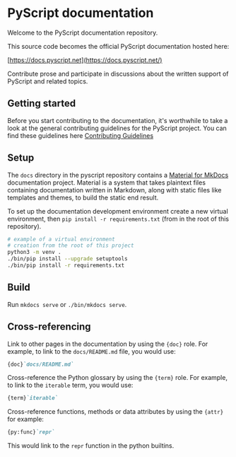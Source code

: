 # PyScript documentation

Welcome to the PyScript documentation repository.

This source code becomes the official PyScript documentation hosted here:

[https://docs.pyscript.net](https://docs.pyscript.net/)

Contribute prose and participate in discussions about the written support of
PyScript and related topics.

## Getting started

Before you start contributing to the documentation, it's worthwhile to
take a look at the general contributing guidelines for the PyScript project.
You can find these guidelines here
[Contributing Guidelines](https://github.com/pyscript/pyscript/blob/main/CONTRIBUTING.md)

## Setup

The `docs` directory in the pyscript repository contains a
[Material for MkDocs](https://squidfunk.github.io/mkdocs-material/)
documentation project. Material is a system that takes plaintext files
containing documentation written in Markdown, along with static files like
templates and themes, to build the static end result.

To set up the documentation development environment create a new
virtual environment, then `pip install -r requirements.txt` (from in the root
of this repository).

```sh
# example of a virtual environment
# creation from the root of this project
python3 -m venv .
./bin/pip install --upgrade setuptools
./bin/pip install -r requirements.txt
```

## Build

Run `mkdocs serve` or `./bin/mkdocs serve`.

## Cross-referencing

Link to other pages in the documentation by using the `{doc}` role. For
example, to link to the `docs/README.md` file, you would use:

```markdown
{doc}`docs/README.md`
```

Cross-reference the Python glossary by using the `{term}` role. For example, to
link to the `iterable` term, you would use:

```markdown
{term}`iterable`
```

Cross-reference functions, methods or data attributes by using the `{attr}` for
example:

```markdown
{py:func}`repr`
```

This would link to the `repr` function in the python builtins.
